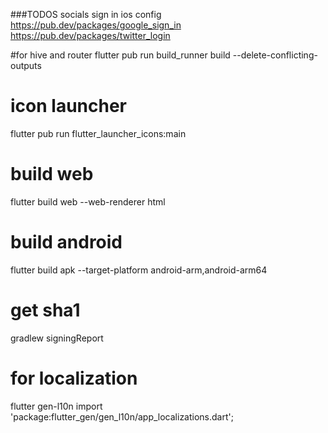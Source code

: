 ###TODOS
socials sign in ios config  
https://pub.dev/packages/google_sign_in
https://pub.dev/packages/twitter_login


#for hive and router
flutter pub run build_runner build --delete-conflicting-outputs

# icon launcher
flutter pub run flutter_launcher_icons:main

# build web
flutter build web --web-renderer html

# build android
flutter build apk --target-platform android-arm,android-arm64

# get sha1
gradlew signingReport

# for localization
flutter gen-l10n
import 'package:flutter_gen/gen_l10n/app_localizations.dart';